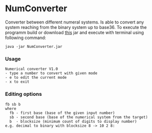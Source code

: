 # NumConverter
Converter between different numeral systems. Is able to convert any system reaching from the binary system up to base36. To execute the programm build or download [this](https://github.com/derMacon/NumConverter/blob/master/NumConverter.jar) jar and execute with terminal using following command: 

`java -jar NumConverter.jar`

### Usage
```
Numerical converter V1.0
- type a number to convert with given mode
- e to edit the current mode
- x to exit
```

### Editing options
```
fb sb b
where
  fb - first base (base of the given input number)
  sb - second base (base of the numerical system from the target)
  b  - blocksize (minimum count of digits to display number)
e.g. decimal to binary with blocksize 8 -> 10 2 8: 
```
